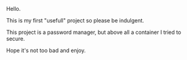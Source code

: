 Hello.

This is my first "usefull" project so please be indulgent.

This project is a password manager, but above all a container I tried to secure.

Hope it's not too bad and enjoy.
